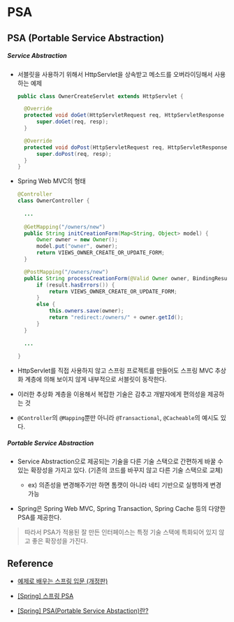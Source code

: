 # PSA

## PSA (Portable Service Abstraction)



##### Service Abstraction

- 서블릿을 사용하기 위해서 HttpServlet을 상속받고 메소드를 오버라이딩해서 사용하는 예제

  ```java
  public class OwnerCreateServlet extends HttpServlet {
  
  	@Override
  	protected void doGet(HttpServletRequest req, HttpServletResponse resp) throws ServletException, IOException {
  		super.doGet(req, resp);
  	}
  
  	@Override
  	protected void doPost(HttpServletRequest req, HttpServletResponse resp) throws ServletException, IOException {
  		super.doPost(req, resp);
  	}
  }
  ```

- Spring Web MVC의 형태

  ```java
  @Controller
  class OwnerController {
  	
    ...
      
  	@GetMapping("/owners/new")
  	public String initCreationForm(Map<String, Object> model) {
  		Owner owner = new Owner();
  		model.put("owner", owner);
  		return VIEWS_OWNER_CREATE_OR_UPDATE_FORM;
  	}
  
  	@PostMapping("/owners/new")
  	public String processCreationForm(@Valid Owner owner, BindingResult result) {
  		if (result.hasErrors()) {
  			return VIEWS_OWNER_CREATE_OR_UPDATE_FORM;
  		}
  		else {
  			this.owners.save(owner);
  			return "redirect:/owners/" + owner.getId();
  		}
  	}
    
    ...
      
  }
  ```

- HttpServlet를 직접 사용하지 않고 스프링 프로젝트를 만들어도 스프링 MVC 추상화 계층에 의해 보이지 않게 내부적으로 서블릿이 동작한다.

- 이러한 추상화 계층을 이용해서 복잡한 기술은 감추고 개발자에게 편의성을 제공하는 것
- `@Controller`의 `@Mapping`뿐만 아니라 `@Transactional`, `@Cacheable`의 예시도 있다.



##### Portable Service Abstraction

- Service Abstraction으로 제공되는 기술을 다른 기술 스택으로 간편하게 바꿀 수 있는 확장성을 가지고 있다. (기존의 코드를 바꾸지 않고 다른 기술 스택으로 교체)
  - ex) 의존성을 변경해주기만 하면 톰캣이 아니라 네티 기반으로 실행하게 변경 가능

- Spring은 Spring Web MVC, Spring Transaction, Spring Cache 등의 다양한 PSA를 제공한다. 

  

> 따라서 PSA가 적용된 잘 만든 인터페이스는 특정 기술 스택에 특화되어 있지 않고 좋은 확장성을 가진다.



## Reference

- [예제로 배우는 스프링 입문 (개정판)](https://www.inflearn.com/course/spring_revised_edition/dashboard)
- [[Spring] 스프링 PSA](https://atoz-develop.tistory.com/entry/Spring-%EC%8A%A4%ED%94%84%EB%A7%81-PSA)

- [[Spring] PSA(Portable Service Abstaction)란?](https://dev-coco.tistory.com/83)